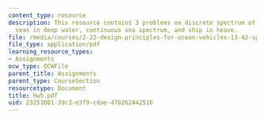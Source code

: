 ```yaml
---
content_type: resource
description: This resource contains 3 problems on discrete spectrum of unidirectional
  seas in deep water, continuous sea spectrum, and ship in heave.
file: /media/courses/2-22-design-principles-for-ocean-vehicles-13-42-spring-2005/2325108139c3e3f9cdae47b262442516_hw5.pdf
file_type: application/pdf
learning_resource_types:
- Assignments
ocw_type: OCWFile
parent_title: Assignments
parent_type: CourseSection
resourcetype: Document
title: hw5.pdf
uid: 23251081-39c3-e3f9-cdae-47b262442516
---
```

